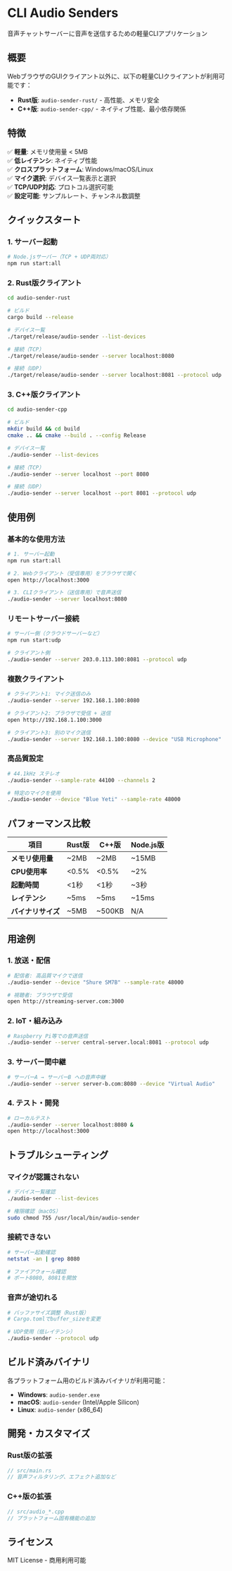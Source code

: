 # CLI Audio Senders

音声チャットサーバーに音声を送信するための軽量CLIアプリケーション

## 概要

WebブラウザのGUIクライアント以外に、以下の軽量CLIクライアントが利用可能です：

- **Rust版**: `audio-sender-rust/` - 高性能、メモリ安全
- **C++版**: `audio-sender-cpp/` - ネイティブ性能、最小依存関係

## 特徴

✅ **軽量**: メモリ使用量 < 5MB  
✅ **低レイテンシ**: ネイティブ性能  
✅ **クロスプラットフォーム**: Windows/macOS/Linux  
✅ **マイク選択**: デバイス一覧表示と選択  
✅ **TCP/UDP対応**: プロトコル選択可能  
✅ **設定可能**: サンプルレート、チャンネル数調整  

## クイックスタート

### 1. サーバー起動
```bash
# Node.jsサーバー（TCP + UDP両対応）
npm run start:all
```

### 2. Rust版クライアント
```bash
cd audio-sender-rust

# ビルド
cargo build --release

# デバイス一覧
./target/release/audio-sender --list-devices

# 接続（TCP）
./target/release/audio-sender --server localhost:8080

# 接続（UDP）  
./target/release/audio-sender --server localhost:8081 --protocol udp
```

### 3. C++版クライアント
```bash
cd audio-sender-cpp

# ビルド
mkdir build && cd build
cmake .. && cmake --build . --config Release

# デバイス一覧
./audio-sender --list-devices

# 接続（TCP）
./audio-sender --server localhost --port 8080

# 接続（UDP）
./audio-sender --server localhost --port 8081 --protocol udp
```

## 使用例

### 基本的な使用方法
```bash
# 1. サーバー起動
npm run start:all

# 2. Webクライアント（受信専用）をブラウザで開く
open http://localhost:3000

# 3. CLIクライアント（送信専用）で音声送信
./audio-sender --server localhost:8080
```

### リモートサーバー接続
```bash
# サーバー側（クラウドサーバーなど）
npm run start:udp

# クライアント側
./audio-sender --server 203.0.113.100:8081 --protocol udp
```

### 複数クライアント
```bash
# クライアント1: マイク送信のみ
./audio-sender --server 192.168.1.100:8080

# クライアント2: ブラウザで受信 + 送信
open http://192.168.1.100:3000

# クライアント3: 別のマイク送信
./audio-sender --server 192.168.1.100:8080 --device "USB Microphone"
```

### 高品質設定
```bash
# 44.1kHz ステレオ
./audio-sender --sample-rate 44100 --channels 2

# 特定のマイクを使用
./audio-sender --device "Blue Yeti" --sample-rate 48000
```

## パフォーマンス比較

| 項目 | Rust版 | C++版 | Node.js版 |
|------|--------|-------|-----------|
| **メモリ使用量** | ~2MB | ~2MB | ~15MB |
| **CPU使用率** | <0.5% | <0.5% | ~2% |
| **起動時間** | <1秒 | <1秒 | ~3秒 |
| **レイテンシ** | ~5ms | ~5ms | ~15ms |
| **バイナリサイズ** | ~5MB | ~500KB | N/A |

## 用途例

### 1. **放送・配信**
```bash
# 配信者: 高品質マイクで送信
./audio-sender --device "Shure SM7B" --sample-rate 48000

# 視聴者: ブラウザで受信
open http://streaming-server.com:3000
```

### 2. **IoT・組み込み**
```bash
# Raspberry Pi等での音声送信
./audio-sender --server central-server.local:8081 --protocol udp
```

### 3. **サーバー間中継**
```bash
# サーバーA → サーバーB への音声中継
./audio-sender --server server-b.com:8080 --device "Virtual Audio"
```

### 4. **テスト・開発**
```bash
# ローカルテスト
./audio-sender --server localhost:8080 &
open http://localhost:3000
```

## トラブルシューティング

### マイクが認識されない
```bash
# デバイス一覧確認
./audio-sender --list-devices

# 権限確認（macOS）
sudo chmod 755 /usr/local/bin/audio-sender
```

### 接続できない
```bash
# サーバー起動確認
netstat -an | grep 8080

# ファイアウォール確認
# ポート8080, 8081を開放
```

### 音声が途切れる
```bash
# バッファサイズ調整（Rust版）
# Cargo.tomlでbuffer_sizeを変更

# UDP使用（低レイテンシ）
./audio-sender --protocol udp
```

## ビルド済みバイナリ

各プラットフォーム用のビルド済みバイナリが利用可能：

- **Windows**: `audio-sender.exe`
- **macOS**: `audio-sender` (Intel/Apple Silicon)
- **Linux**: `audio-sender` (x86_64)

## 開発・カスタマイズ

### Rust版の拡張
```rust
// src/main.rs
// 音声フィルタリング、エフェクト追加など
```

### C++版の拡張
```cpp
// src/audio_*.cpp  
// プラットフォーム固有機能の追加
```

## ライセンス

MIT License - 商用利用可能
